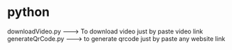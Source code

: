 # python

downloadVideo.py ---> To download video just by paste video link 
generateQrCode.py ---> to generate qrcode just by paste any website link
